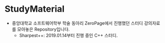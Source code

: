# StudyMaterial

- 중앙대학교 소프트웨어학부 학술 동아리 ZeroPage에서 진행했던 스터디 강의자료를 모아놓은 Repository입니다.
    - Sharpest++: 2019.01.14부터 진행 중인 C++ 스터디.

